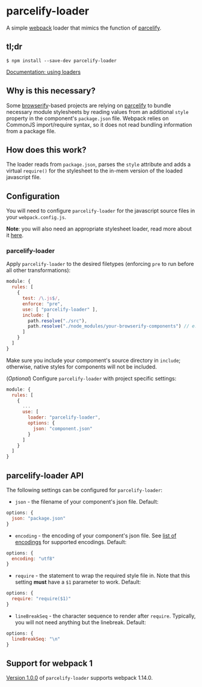 # parcelify-loader

A simple [webpack](https://github.com/webpack/webpack) loader that mimics
the function of [parcelify](https://github.com/rotundasoftware/parcelify).

## tl;dr

```
$ npm install --save-dev parcelify-loader
```
[Documentation: using loaders](https://webpack.js.org/concepts/loaders/)

## Why is this necessary?

Some [browserify](http://browserify.org/)-based projects are relying on 
[parcelify](https://github.com/rotundasoftware/parcelify) to bundle necessary 
module stylesheets by reading values from an additional `style` property in the 
component's `package.json` file. Webpack relies on CommonJS import/require 
syntax, so it does not read bundling information from a package file.

## How does this work?

The loader reads from `package.json`, parses the `style` attribute and adds a 
virtual `require()` for the stylesheet to the in-mem version of the loaded 
javascript file.

## Configuration

You will need to configure `parcelify-loader` for the javascript source files 
in your `webpack.config.js`.

**Note**: you will also need an appropriate stylesheet loader, read more about 
it [here](https://webpack.js.org/loaders/css-loader/).

### parcelify-loader

Apply `parcelify-loader` to the desired filetypes (enforcing `pre` to run before
all other transformations):

```javascript
module: {
  rules: [
    {
      test: /\.js$/,
      enforce: "pre",
      use: [ "parcelify-loader" ],
      include: [
        path.resolve("./src"),
        path.resolve("./node_modules/your-browserify-components") // e.g.
      ]
    }
  ]
}       
```
Make sure you include your compoment's source directory in `include`; otherwise, 
native styles for components will not be included.

(*Optional*) Configure `parcelify-loader` with project specific settings:

```javascript
module: {
  rules: [
    {
      ...
      use: [
        loader: "parcelify-loader",
        options: {
          json: "component.json"
        }
      ]
    }
  ]
}
```

## parcelify-loader API

The following settings can be configured for `parcelify-loader`:

* `json` - the filename of your component's json file. Default:
```javascript
options: {
  json: "package.json"
}
``` 
* `encoding` - the encoding of your component's json file. See 
[list of encodings](https://github.com/nodejs/node/blob/master/lib/buffer.js) 
for supported encodings. Default:
```javascript
options: {
  encoding: "utf8"
}
``` 
* `require` - the statement to wrap the required style file in. Note that 
this setting **must** have a `$1` parameter to work. Default:
```javascript
options: {
  require: "require($1)"
}
```
* `lineBreakSeq` - the character sequence to render after `require`. Typically,
you will not need anything but the linebreak. Default:
```javascript
options: {
  lineBreakSeq: "\n"
}
```

## Support for webpack 1

[Version 1.0.0](https://github.com/g-aigner/parcelify-loader/releases/tag/1.0.0) of `parcelify-loader` supports webpack 1.14.0.